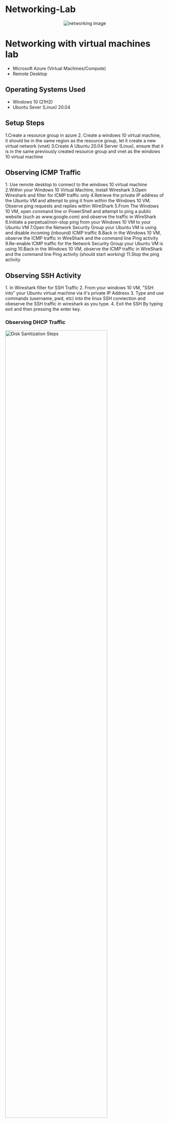 # Networking-Lab
<p align="center">
<img src="https://i.imgur.com/UOlLgAX.png" alt="networking image"/>
</p>

<h1>Networking with virtual machines lab</h1>

- Microsoft Azure (Virtual Machines/Compute)
- Remote Desktop

<h2>Operating Systems Used </h2>

- Windows 10</b> (21H2)
- Ubuntu Sever (Linux) 20.04

<h2>Setup Steps</h2>

1.Create a resource group in azure
2. Create a windows 10 virtual machine, it should be in the same region as the resource group, let it create a new virtual network (vnet)
3.Create A Ubuntu 20.04 Server (Linux), ensure that it is in the same previously created resource group and vnet as the windows 10 virtual machine

<h2>Observing ICMP Traffic</h2>
1. Use remote desktop to connect to the windows 10 virtual machine
2.Within your Windows 10 Virtual Machine, Install Wireshark
3.Open Wireshark and filter for ICMP traffic only
4.Retrieve the private IP address of the Ubuntu VM and attempt to ping it from within the Windows 10 VM. Observe ping requests and replies within WireShark
5.From The Windows 10 VM, open command line or PowerShell and attempt to ping a public website (such as www.google.com) and observe the traffic in WireShark
6.Initiate a perpetual/non-stop ping from your Windows 10 VM to your Ubuntu VM
7.Open the Network Security Group your Ubuntu VM is using and disable incoming (inbound) ICMP traffic
8.Back in the Windows 10 VM, observe the ICMP traffic in WireShark and the command line Ping activity
9.Re-enable ICMP traffic for the Network Security Group your Ubuntu VM is using
10.Back in the Windows 10 VM, observe the ICMP traffic in WireShark and the command line Ping activity (should start working)
11.Stop the ping activity

<h2>Observing SSH Activity</h2>
1. In Wireshark filter for SSH Traffic
2. From your windows 10 VM, "SSH into" your Ubuntu virtual machine via it's private IP Address
3. Type and use commands (username, pwd, etc) into the linux SSH connection and obeserve the SSH traffic in wireshark as you type.
4. Exit the SSH By typing exit and then pressing the enter key.


<h3>Observing DHCP Traffic</h3>
<p>
<img src="https://i.imgur.com/DJmEXEB.png" height="80%" width="80%" alt="Disk Sanitization Steps"/>
</p>
<p>
Lorem ipsum dolor sit amet, consectetur adipiscing elit, sed do eiusmod tempor incididunt ut labore et dolore magna aliqua. Ut enim ad minim veniam, quis nostrud exercitation ullamco laboris nisi ut aliquip ex ea commodo consequat. Duis aute irure dolor in reprehenderit in voluptate velit esse cillum dolore eu fugiat nulla pariatur.
</p>
<br />

<p>
<img src="https://i.imgur.com/DJmEXEB.png" height="80%" width="80%" alt="Disk Sanitization Steps"/>
</p>
<p>
Lorem ipsum dolor sit amet, consectetur adipiscing elit, sed do eiusmod tempor incididunt ut labore et dolore magna aliqua. Ut enim ad minim veniam, quis nostrud exercitation ullamco laboris nisi ut aliquip ex ea commodo consequat. Duis aute irure dolor in reprehenderit in voluptate velit esse cillum dolore eu fugiat nulla pariatur.
</p>
<br />

<p>
<img src="https://i.imgur.com/DJmEXEB.png" height="80%" width="80%" alt="Disk Sanitization Steps"/>
</p>
<p>
Lorem ipsum dolor sit amet, consectetur adipiscing elit, sed do eiusmod tempor incididunt ut labore et dolore magna aliqua. Ut enim ad minim veniam, quis nostrud exercitation ullamco laboris nisi ut aliquip ex ea commodo consequat. Duis aute irure dolor in reprehenderit in voluptate velit esse cillum dolore eu fugiat nulla pariatur.
</p>
<br />
